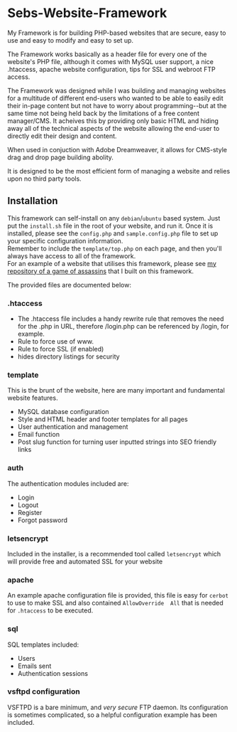 # Sebs-Website-Framework
My Framework is for building PHP-based websites that are secure, easy to use and easy to modify and easy to set up.

The Framework works basically as a header file for every one of the website's PHP file, although it comes with MySQL user support, a nice .htaccess, apache website configuration, tips for SSL and webroot FTP access.

The Framework was designed while I was building and managing websites for a multitude of different end-users who wanted to be able to easily edit their in-page content but not have to worry about programming--but at the same time not being held back by the limitations of a free content manager/CMS. It acheives this by providing only basic HTML and hiding away all of the technical aspects of the website allowing the end-user to directly edit their design and content.

When used in conjuction with Adobe Dreamweaver, it allows for CMS-style drag and drop page building abolity.

It is designed to be the most efficient form of managing a website and relies upon no third party tools.

## Installation
This framework can self-install on any `debian`/`ubuntu` based system. Just put the `install.sh` file in the root of your website, and run it.
Once it is installed, please see the `config.php` and `sample.config.php` file to set up your specific configuration information.  
Remember to include the `template/top.php` on each page, and then you'll always have access to all of the framework.  
For an example of a website that utilises this framework, please see [my repository of a game of assassins](https://github.com/sebastian-king/SMS-based-Assassins-Game) that I built on this framework.

The provided files are documented below:

### .htaccess
- The .htaccess file includes a handy rewrite rule that removes the need for the .php in URL, therefore /login.php can be referenced by /login, for example.
- Rule to force use of www.
- Rule to force SSL (if enabled)
- hides directory listings for security

### template
This is the brunt of the website, here are many important and fundamental website features.
- MySQL database configuration
- Style and HTML header and footer templates for all pages
- User authentication and management
- Email function
- Post slug function for turning user inputted strings into SEO friendly links

### auth
The authentication modules included are:
- Login
- Logout
- Register
- Forgot password

### letsencrypt
Included in the installer, is a recommended tool called `letsencrypt` which will provide free and automated SSL for your website

### apache
An example apache configuration file is provided, this file is easy for `cerbot` to use to make SSL and also contained `AllowOverride  All` that is needed for `.htaccess` to be executed.

### sql
SQL templates included:
- Users
- Emails sent
- Authentication sessions

### vsftpd configuration
VSFTPD is a bare minimum, and _very secure_ FTP daemon. Its configuration is sometimes complicated, so a helpful configuration example has been included.
